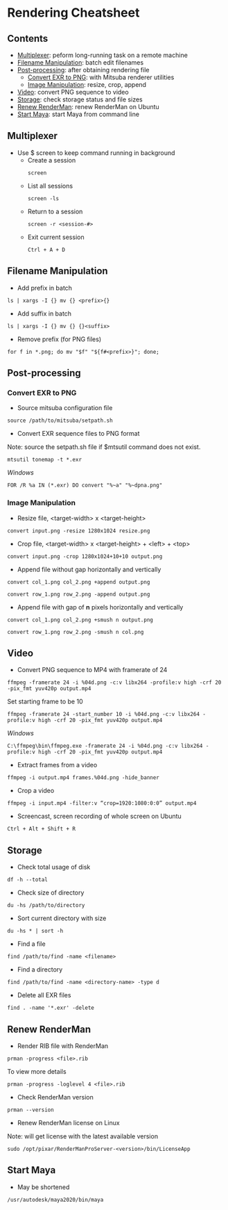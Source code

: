 # Rendering Cheatsheet
## Contents
- [Multiplexer](#multiplexer): peform long-running task on a remote machine
- [Filename Manipulation](#filename-manipulation): batch edit filenames
- [Post-processing](#post-processing): after obtaining rendering file
  - [Convert EXR to PNG](#convert-exr-to-png): with Mitsuba renderer utilities
  - [Image Manipulation](#image-manipulation): resize, crop, append
- [Video](#video): convert PNG sequence to video
- [Storage](#storage): check storage status and file sizes
- [Renew RenderMan](#renew-renderman): renew RenderMan on Ubuntu
- [Start Maya](#start-maya): start Maya from command line

## Multiplexer
- Use $ screen to keep command running in background
  - Create a session
    ```
    screen
    ```
  - List all sessions
    ```
    screen -ls
    ```
  - Return to a session
    ```
    screen -r <session-#>
    ```
  - Exit current session
    ```
    Ctrl + A + D
    ```
## Filename Manipulation

- Add prefix in batch
```
ls | xargs -I {} mv {} <prefix>{}
```

- Add suffix in batch

```
ls | xargs -I {} mv {} {}<suffix>
```

- Remove prefix (for PNG files)
```
for f in *.png; do mv "$f" "${f#<prefix>}"; done;
```
## Post-processing
### Convert EXR to PNG
- Source mitsuba configuration file
```
source /path/to/mitsuba/setpath.sh
```
- Convert EXR sequence files to PNG format

Note: source the setpath.sh file if $mtsutil command does not exist.

```
mtsutil tonemap -t *.exr
```
_Windows_
```
FOR /R %a IN (*.exr) DO convert "%~a" "%~dpna.png"
```

### Image Manipulation
- Resize file, \<target-width> x \<target-height>
```
convert input.png -resize 1280x1024 resize.png
```

- Crop file, \<target-width> x \<target-height> + \<left> + \<top>
```
convert input.png -crop 1280x1024+10+10 output.png
```

- Append file without gap horizontally and vertically
```
convert col_1.png col_2.png +append output.png
```
```
convert row_1.png row_2.png -append output.png
```

- Append file with gap of **n** pixels horizontally and vertically
```
convert col_1.png col_2.png +smush n output.png
```
```
convert row_1.png row_2.png -smush n col.png
```
## Video
- Convert PNG sequence to MP4 with framerate of 24
```
ffmpeg -framerate 24 -i %04d.png -c:v libx264 -profile:v high -crf 20 -pix_fmt yuv420p output.mp4
```
Set starting frame to be 10
```
ffmpeg -framerate 24 -start_number 10 -i %04d.png -c:v libx264 -profile:v high -crf 20 -pix_fmt yuv420p output.mp4
```
_Windows_
```
C:\ffmpeg\bin\ffmpeg.exe -framerate 24 -i %04d.png -c:v libx264 -profile:v high -crf 20 -pix_fmt yuv420p output.mp4
```

- Extract frames from a video
```
ffmpeg -i output.mp4 frames.%04d.png -hide_banner
```

- Crop a video
```
ffmpeg -i input.mp4 -filter:v “crop=1920:1080:0:0” output.mp4
```

- Screencast, screen recording of whole screen on Ubuntu
```
Ctrl + Alt + Shift + R
```

## Storage
- Check total usage of disk
```
df -h --total
```

- Check size of directory
```
du -hs /path/to/directory
```

- Sort current directory with size
```
du -hs * | sort -h
```

- Find a file
```
find /path/to/find -name <filename>
```

- Find a directory
```
find /path/to/find -name <directory-name> -type d
```

- Delete all EXR files
```
find . -name '*.exr' -delete
```

## Renew RenderMan
- Render RIB file with RenderMan
```
prman -progress <file>.rib
```

To view more details
```
prman -progress -loglevel 4 <file>.rib
```

- Check RenderMan version
```
prman --version
```

- Renew RenderMan license on Linux

Note: will get license with the latest available version
```
sudo /opt/pixar/RenderManProServer-<version>/bin/LicenseApp 
```

## Start Maya
- May be shortened
```
/usr/autodesk/maya2020/bin/maya
```
